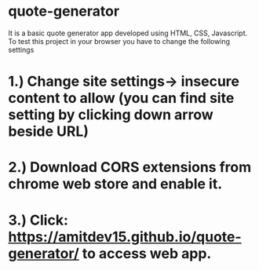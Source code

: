 # quote-generator
It is a basic quote generator app developed using HTML, CSS, Javascript. To test this project in your browser you have to change the following settings
  # 1.) Change site settings-> insecure content to allow (you can find site setting by clicking down arrow beside URL)
  # 2.) Download CORS extensions from chrome web store and enable it.
  # 3.) Click: https://amitdev15.github.io/quote-generator/ to access web app.
